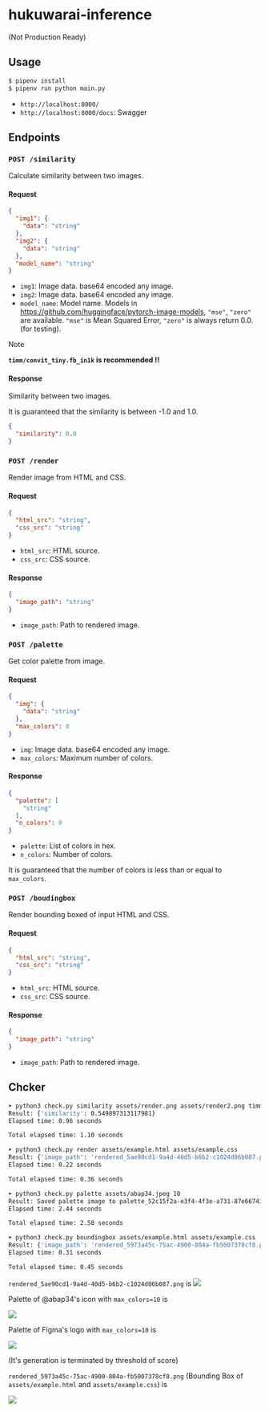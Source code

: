 # hukuwarai-inference

(Not Production Ready)

## Usage

```bash
$ pipenv install
$ pipenv run python main.py
```

- `http://localhost:8000/`
- `http://localhost:8000/docs`: Swagger 

## Endpoints


### `POST /similarity`

Calculate similarity between two images.

#### Request

```json
{
  "img1": {
    "data": "string"
  },
  "img2": {
    "data": "string"
  },
  "model_name": "string"
}
```

- `img1`: Image data. base64 encoded any image.
- `img2`: Image data. base64 encoded any image.
- `model_name`: Model name. Models in https://github.com/huggingface/pytorch-image-models, `"mse"`, `"zero"` are available. `"mse"` is Mean Squared Error, `"zero"` is always return 0.0. (for testing). 

> [!NOTE]
> **`timm/convit_tiny.fb_in1k` is recommended !!**

#### Response

Similarity between two images.

It is guaranteed that the similarity is between -1.0 and 1.0.


```json
{
  "similarity": 0.0
}
```


### `POST /render`

Render image from HTML and CSS.

#### Request

```json
{
  "html_src": "string",
  "css_src": "string"
}
```

- `html_src`: HTML source.
- `css_src`: CSS source.


#### Response



```json
{
  "image_path": "string"
}
```

- `image_path`: Path to rendered image.


### `POST /palette`

Get color palette from image.

#### Request

```json
{
  "img": {
    "data": "string"
  },
  "max_colors": 0
}
```

- `img`: Image data. base64 encoded any image.
- `max_colors`: Maximum number of colors. 

#### Response

```json
{
  "palette": [
    "string"
  ],
  "n_colors": 0
}
```

- `palette`: List of colors in hex.
- `n_colors`: Number of colors.

It is guaranteed that the number of colors is less than or equal to `max_colors`.

### `POST /boudingbox`

Render bounding boxed of input HTML and CSS.

#### Request

```json
{
  "html_src": "string",
  "css_src": "string"
}
```

- `html_src`: HTML source.
- `css_src`: CSS source.

#### Response

```json
{
  "image_path": "string"
}
```

- `image_path`: Path to rendered image.



## Chcker

```bash
➤ python3 check.py similarity assets/render.png assets/render2.png timm/convit_tiny.fb_in1k
Result: {'similarity': 0.549897313117981}
Elapsed time: 0.96 seconds

Total elapsed time: 1.10 seconds

➤ python3 check.py render assets/example.html assets/example.css
Result: {'image_path': 'rendered_5ae90cd1-9a4d-40d5-b6b2-c1024d06b087.png'}
Elapsed time: 0.22 seconds

Total elapsed time: 0.36 seconds

➤ python3 check.py palette assets/abap34.jpeg 10
Result: Saved palette image to palette_52c15f2a-e3f4-4f3e-a731-87e66743e43c.png
Elapsed time: 2.44 seconds

Total elapsed time: 2.58 seconds

➤ python3 check.py boundingbox assets/example.html assets/example.css
Result: {'image_path': 'rendered_5973a45c-75ac-4900-804a-fb5007378cf8.png'}
Elapsed time: 0.31 seconds

Total elapsed time: 0.45 seconds
```


`rendered_5ae90cd1-9a4d-40d5-b6b2-c1024d06b087.png` is
![](assets/render.png)

Palette of @abap34's icon with `max_colors=10` is 

![](assets/palette_abap34.png)

Palette of Figma's logo with `max_colors=10` is

![](assets/palette_figma.png)

(It's generation is terminated by threshold of score)


`rendered_5973a45c-75ac-4900-804a-fb5007378cf8.png` (Bounding Box of `assets/example.html` and `assets/example.css`) is

![](assets/boundingbox-example.png)



